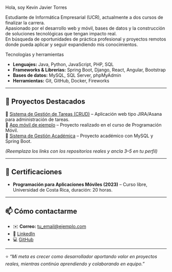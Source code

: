 Hola, soy Kevin Javier Torres

Estudiante de Informática Empresarial (UCR), actualmente a dos cursos de finalizar la carrera.  
Apasionado por el desarrollo web y móvil, bases de datos y la construcción de soluciones tecnológicas que tengan impacto real.  
En búsqueda de oportunidades de práctica profesional y proyectos remotos donde pueda aplicar y seguir expandiendo mis conocimientos.


Tecnologías y herramientas
- **Lenguajes:** Java, Python, JavaScript, PHP, SQL  
- **Frameworks & Librerías:** Spring Boot, Django, React, Angular, Bootstrap  
- **Bases de datos:** MySQL, SQL Server, phpMyAdmin  
- **Herramientas:** Git, GitHub, Docker, Fireworks  

---

## 📂 Proyectos Destacados
🔹 [Sistema de Gestión de Tareas (CRUD)](URL_DEL_REPO) – Aplicación web tipo JIRA/Asana para administración de tareas.  
🔹 [App móvil de ejemplo](URL_DEL_REPO) – Proyecto realizado en el curso de Programación Móvil.  
🔹 [Sistema de Gestión Académica](URL_DEL_REPO) – Proyecto académico con MySQL y Spring Boot.  

*(Reemplaza los links con los repositorios reales y ancla 3–5 en tu perfil)*  

---

## 📜 Certificaciones
- **Programación para Aplicaciones Móviles (2023)** – Curso libre, Universidad de Costa Rica, duración: 20 horas.

---

## 📫 Cómo contactarme
- ✉️ **Correo:** tu_email@ejemplo.com  
- 💼 [LinkedIn](https://linkedin.com/in/TU_USUARIO)  
- 💻 [GitHub](https://github.com/TU_USUARIO)  

---

⭐️ *“Mi meta es crecer como desarrollador aportando valor en proyectos reales, mientras continúo aprendiendo y colaborando en equipo.”*  
